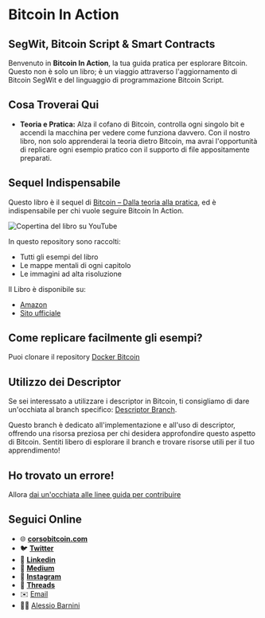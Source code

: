 # Bitcoin In Action
## SegWit, Bitcoin Script & Smart Contracts

Benvenuto in **Bitcoin In Action**, la tua guida pratica per esplorare Bitcoin. Questo non è solo un libro; è un viaggio attraverso l'aggiornamento di Bitcoin SegWit e del linguaggio di programmazione Bitcoin Script.

## Cosa Troverai Qui

- **Teoria e Pratica:** Alza il cofano di Bitcoin, controlla ogni singolo bit e accendi la macchina per vedere come funziona davvero. Con il nostro libro, non solo apprenderai la teoria dietro Bitcoin, ma avrai l'opportunità di replicare ogni esempio pratico con il supporto di file appositamente preparati. 
  
## Sequel Indispensabile

Questo libro è il sequel di [Bitcoin – Dalla teoria alla pratica](https://github.com/bitcoin-dalla-teoria-alla-pratica/errata-corrige-e-sorgente-esempi), ed è indispensabile per chi vuole seguire Bitcoin In Action.

![Copertina del libro su YouTube](https://i.ibb.co/PMLtdJf/Copertina-Youtube.png)

In questo repository sono raccolti:

- Tutti gli esempi del libro 
- Le mappe mentali di ogni capitolo
- Le immagini ad alta risoluzione

Il Libro è disponibile su:

- [Amazon](https://amzn.to/3pJcXj1)
- [Sito ufficiale](https://bit.ly/38RtF9x)

## Come replicare facilmente gli esempi?
Puoi clonare il repository [Docker Bitcoin](https://github.com/bitcoin-dalla-teoria-alla-pratica/Docker-bitcoin)

## Utilizzo dei Descriptor

Se sei interessato a utilizzare i descriptor in Bitcoin, ti consigliamo di dare un'occhiata al branch specifico: [Descriptor Branch](https://github.com/bitcoin-dalla-teoria-alla-pratica/Bitcoin-in-action-book/tree/descriptor?tab=readme-ov-file).

Questo branch è dedicato all'implementazione e all'uso di descriptor, offrendo una risorsa preziosa per chi desidera approfondire questo aspetto di Bitcoin. Sentiti libero di esplorare il branch e trovare risorse utili per il tuo apprendimento!

## Ho trovato un errore!

Allora [dai un'occhiata alle linee guida per contribuire](CONTRIBUTING.md)

## Seguici Online

- 🌐 [**corsobitcoin.com**](https://www.corsobitcoin.com/) 
- 🐦 [**Twitter**](https://twitter.com/satoshiwantsyou) 
- 👔 [**Linkedin**](https://www.linkedin.com/company/bitcoin-dalla-teoria-alla-pratica)
- 📝 [**Medium**](https://medium.com/@satoshiwantsyou) 
- 📸 [**Instagram**](https://www.instagram.com/satoshiwantsyou) 
- 🧵 [**Threads**](https://www.threads.net/@satoshiwantsyou) 
- ✉️ [Email](mailto:corsobitcoin@gmail.com)
- 👨‍💼 [Alessio Barnini](https://www.linkedin.com/in/alessiobarnini/)